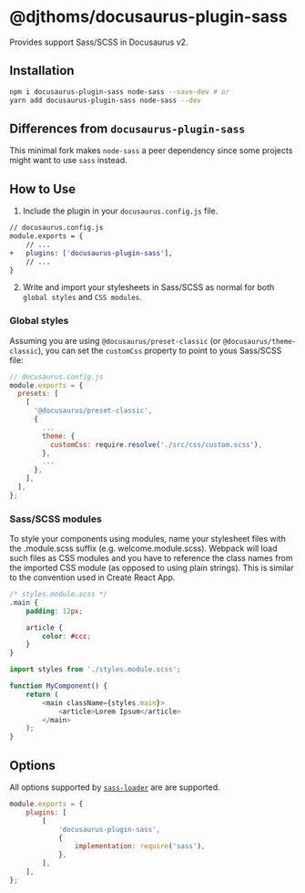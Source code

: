 # @djthoms/docusaurus-plugin-sass

Provides support Sass/SCSS in Docusaurus v2.

## Installation

```sh
npm i docusaurus-plugin-sass node-sass --save-dev # or
yarn add docusaurus-plugin-sass node-sass --dev
```

## Differences from `docusaurus-plugin-sass`

This minimal fork makes `node-sass` a peer dependency since some projects might want to use `sass` instead.

## How to Use

1. Include the plugin in your `docusaurus.config.js` file.

```diff
// docusaurus.config.js
module.exports = {
    // ...
+   plugins: ['docusaurus-plugin-sass'],
    // ...
}
```

2. Write and import your stylesheets in Sass/SCSS as normal for both `global styles` and `CSS modules`.

### Global styles

Assuming you are using `@docusaurus/preset-classic` (or `@docusaurus/theme-classic`), you can set
the `customCss` property to point to yous Sass/SCSS file:

```javascript
// docusaurus.config.js
module.exports = {
  presets: [
    [
      '@docusaurus/preset-classic',
      {
        ...
        theme: {
          customCss: require.resolve('./src/css/custom.scss'),
        },
        ...
      },
    ],
  ],
};
```

### Sass/SCSS modules

To style your components using modules, name your stylesheet files with the .module.scss suffix (e.g. welcome.module.scss). Webpack will load such files as CSS modules and you have to reference the class names from the imported CSS module (as opposed to using plain strings). This is similar to the convention used in Create React App.

```scss
/* styles.module.scss */
.main {
    padding: 12px;

    article {
        color: #ccc;
    }
}
```

```javascript
import styles from './styles.module.scss';

function MyComponent() {
    return (
        <main className={styles.main}>
            <article>Lorem Ipsum</article>
        </main>
    );
}
```

## Options

All options supported by [`sass-loader`](https://webpack.js.org/loaders/sass-loader/#options) are are supported.

```js
module.exports = {
    plugins: [
        [
            'docusaurus-plugin-sass',
            {
                implementation: require('sass'),
            },
        ],
    ],
};
```
